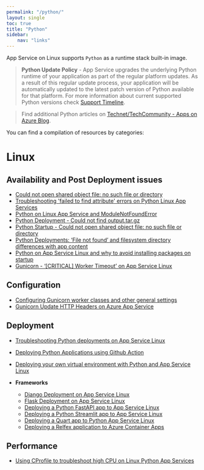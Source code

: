 ```yaml
---
permalink: "/python/"
layout: single
toc: true
title: "Python"
sidebar: 
    nav: "links"
---
```


App Service on Linux supports `Python` as a runtime stack built-in image.

>**Python Update Policy** - App Service upgrades the underlying Python runtime of your application as part of the regular platform updates. As a result of this regular update process, your application will be automatically updated to the latest patch version of Python available for that platform. For more information about current supported Python versions check [Support Timeline](https://github.com/Azure/app-service-linux-docs/blob/master/Runtime_Support/python_support.md#support-timeline).

> Find additional Python articles on [Technet/TechCommunity - Apps on Azure Blog](https://techcommunity.microsoft.com/t5/apps-on-azure-blog/bg-p/AppsonAzureBlog/label-name/Python).


You can find a compilation of resources by categories:

# Linux 

## Availability and Post Deployment issues
- [Could not open shared object file: no such file or directory](https://azureossd.github.io/2023/04/17/Python-Deployment-could-not-open-shared-object-file/index.html)
- [Troubleshooting 'failed to find attribute' errors on Python Linux App Services](https://azureossd.github.io/2023/01/30/Troubleshooting-'failed-to-find-attribute'-errors-on-Python-Linux-App-Services/index.html)
- [Python on Linux App Service and ModuleNotFoundError](https://azureossd.github.io/2022/11/24/Python-on-Linux-App-Service-and-ModuleNotFound-Errors/index.html)
- [Python Deployment - Could not find output.tar.gz](https://azureossd.github.io/2023/03/28/Python-Depolyment-Could-Not-Find-output.tar.gz/index.html)
- [Python Startup - Could not open shared object file: no such file or directory](https://azureossd.github.io/2023/04/17/Python-Deployment-could-not-open-shared-object-file/index.html)
- [Python Deployments: ‘File not found’ and filesystem directory differences with app content](https://azureossd.github.io/2023/06/12/Python-Deployments-File-not-found-and-filesystem-directory-differences-with-app-content/index.html)
- [Python on App Service Linux and why to avoid installing packages on startup](https://azureossd.github.io/2023/06/09/Python-on-App-Service-Linux-and-why-to-avoid-installing-packages-on-startup/index.html)
- [Gunicorn - ‘[CRITICAL] Worker Timeout’ on App Service Linux](https://azureossd.github.io/2024/07/01/Gunicorn-and-Critical-Worker-Timeouts-on-App-Service-Linux/index.html)


## Configuration
- [Configuring Gunicorn worker classes and other general settings](https://azureossd.github.io/2023/01/27/Configuring-Gunicorn-worker-classes-and-other-general-settings/index.html)
- [Gunicorn Update HTTP Headers on Azure App Service](https://azureossd.github.io/2022/08/03/Gunicorn-update-HTTP-headers-On-Azure-App-Service/index.html)

## Deployment
- [Troubleshooting Python deployments on App Service Linux](https://azureossd.github.io/2023/04/17/troubleshooting-python-deployments-on-appservice-linux/index.html)
- [Deploying Python Applications using Github Action](https://azureossd.github.io//2023/08/09/Deploying-Python-Applications-using-Github-Actions/index.html)
- [Deploying your own virtual environment with Python and App Service Linux](https://azureossd.github.io/2024/07/25/Deploying-your-own-virtual-environment-with-Python-and-App-Service-Linux/index.html)

- **Frameworks**
  - [Django Deployment on App Service Linux](https://azureossd.github.io/2022/02/20/Django-Deployment-on-App-Service-Linux/index.html)
  - [Flask Deployment on App Service Linux](https://azureossd.github.io/2022/02/17/Flask-Deployment-on-App-Service-Linux/index.html)
  - [Deploying a Python FastAPI app to App Service Linux](https://azureossd.github.io/2024/04/23/Deploying-a-Python-FastAPI-app-to-App-Service-Linux/index.html)
  - [Deploying a Python Streamlit app to App Service Linux](https://azureossd.github.io/2024/04/18/Deploying-a-Python-Streamlit-app-to-App-Service-Linux/index.html)
  - [Deploying a Quart app to Python App Service Linux](https://azureossd.github.io/2024/07/17/Deploying-a-Quart-app-to-Python-App-Service-Linux/index.html)
  - [Deploying a Relfex application to Azure Container Apps](https://azureossd.github.io/2024/08/24/Deploying-Reflex-Application-to-Azure-Container-Apps/index.html)

## Performance
 - [Using CProfile to troubleshoot high CPU on Linux Python App Services](https://azureossd.github.io/2023/05/15/Python-Preformance-High-CPU-CProfile/index.html)
